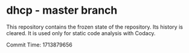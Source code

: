 # dhcp - master branch

This repository contains the frozen state of the repository.
Its history is cleared. It is used only for static code
analysis with Codacy.

Commit Time: 1713879656